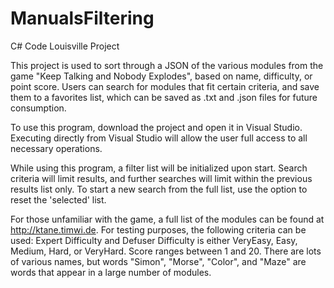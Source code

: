 # ManualsFiltering
C# Code Louisville Project

This project is used to sort through a JSON of the various modules from the game "Keep Talking and Nobody Explodes", based on name, difficulty, or point score.  Users can search for modules that fit certain criteria, and save them to a favorites list, which can be saved as .txt and .json files for future consumption.

To use this program, download the project and open it in Visual Studio.  Executing directly from Visual Studio will allow the user full access to all necessary operations.

While using this program, a filter list will be initialized upon start.  Search criteria will limit results, and further searches will limit within the previous results list only.  To start a new search from the full list, use the option to reset the 'selected' list.

For those unfamiliar with the game, a full list of the modules can be found at http://ktane.timwi.de.  For testing purposes, the following criteria can be used:
  Expert Difficulty and Defuser Difficulty is either VeryEasy, Easy, Medium, Hard, or VeryHard.
  Score ranges between 1 and 20.
  There are lots of various names, but words "Simon", "Morse", "Color", and "Maze" are words that appear in a large number of modules.
